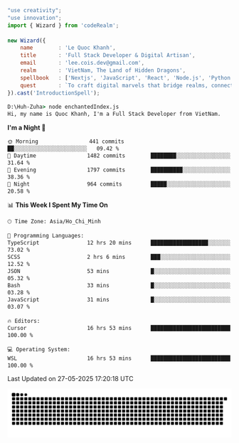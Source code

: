<!--x axis divider-->

```js 
"use creativity";
"use innovation";
import { Wizard } from 'codeRealm';

new Wizard({
    name        : 'Le Quoc Khanh',
    title       : 'Full Stack Developer & Digital Artisan',
    email       : 'lee.cois.dev@gmail.com',
    realm       : 'VietNam, The Land of Hidden Dragons',
    spellbook   : ['Nextjs', 'JavaScript', 'React', 'Node.js', 'Python', 'Django', 'Cloud Services'],
    quest       : `To craft digital marvels that bridge realms, connect cultures, and bring imagination to life.`,
}).cast('IntroductionSpell');
```

```cmd
D:\Huh-Zuha> node enchantedIndex.js
Hi, my name is Quoc Khanh, I'm a Full Stack Developer from VietNam.
```
<!--START_SECTION:waka-->
**I'm a Night 🦉** 

```text
🌞 Morning                441 commits         ██░░░░░░░░░░░░░░░░░░░░░░░   09.42 % 
🌆 Daytime                1482 commits        ████████░░░░░░░░░░░░░░░░░   31.64 % 
🌃 Evening                1797 commits        ██████████░░░░░░░░░░░░░░░   38.36 % 
🌙 Night                  964 commits         █████░░░░░░░░░░░░░░░░░░░░   20.58 % 
```


📊 **This Week I Spent My Time On** 

```text
🕑︎ Time Zone: Asia/Ho_Chi_Minh

💬 Programming Languages: 
TypeScript               12 hrs 20 mins      ██████████████████░░░░░░░   73.02 % 
SCSS                     2 hrs 6 mins        ███░░░░░░░░░░░░░░░░░░░░░░   12.52 % 
JSON                     53 mins             █░░░░░░░░░░░░░░░░░░░░░░░░   05.32 % 
Bash                     33 mins             █░░░░░░░░░░░░░░░░░░░░░░░░   03.28 % 
JavaScript               31 mins             █░░░░░░░░░░░░░░░░░░░░░░░░   03.07 % 

🔥 Editors: 
Cursor                   16 hrs 53 mins      █████████████████████████   100.00 % 

💻 Operating System: 
WSL                      16 hrs 53 mins      █████████████████████████   100.00 % 
```


 Last Updated on 27-05-2025 17:20:18 UTC
<!--END_SECTION:waka-->
<picture>
  <source media="(prefers-color-scheme: dark)" srcset="https://raw.githubusercontent.com/leecois/leecois/output/github-contribution-grid-snake-dark.svg">
  <source media="(prefers-color-scheme: light)" srcset="https://raw.githubusercontent.com/leecois/leecois/output/github-contribution-grid-snake.svg">
  <img alt="github contribution grid snake animation" src="https://raw.githubusercontent.com/leecois/leecois/output/github-contribution-grid-snake.svg">
</picture>

